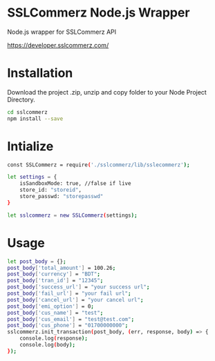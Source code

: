 # SSLCommerz Node.js Wrapper
Node.js wrapper for SSLCommerz API

https://developer.sslcommerz.com/

# Installation
Download the project .zip, unzip and copy folder to your Node Project Directory.
```sh
cd sslcommerz
npm install --save
``` 

# Intialize
```sh
const SSLCommerz = require('./sslcommerz/lib/sslecommerz');

let settings = {
    isSandboxMode: true, //false if live
    store_id: "storeid",
    store_passwd: "storepasswd"
}

let sslcommerz = new SSLCommerz(settings);

```

# Usage
```sh
let post_body = {};
post_body['total_amount'] = 100.26;
post_body['currency'] = "BDT";
post_body['tran_id'] = "12345";
post_body['success_url'] = "your success url";
post_body['fail_url'] = "your fail url";
post_body['cancel_url'] = "your cancel url";
post_body['emi_option'] = 0;
post_body['cus_name'] = "test";
post_body['cus_email'] = "test@test.com";
post_body['cus_phone'] = "01700000000";
sslcommerz.init_transaction(post_body, (err, response, body) => {
    console.log(response);
    console.log(body);
});
```